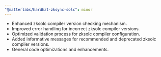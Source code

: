 ```yaml
---
"@matterlabs/hardhat-zksync-solc": minor
---
```


- Enhanced zksolc compiler version checking mechanism.
- Improved error handling for incorrect zksolc compiler versions.
- Optimized validation process for zksolc compiler configuration.
- Added informative messages for recommended and deprecated zksolc compiler versions.
- General code optimizations and enhancements.
